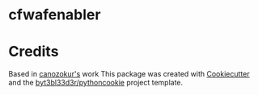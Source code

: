 # cfwafenabler

# Credits

Based in [canozokur's](https://github.com/canozokur/cloudflare-waf-simulate) work
This package was created with [Cookiecutter](https://github.com/cookiecutter/cookiecutter) and the [byt3bl33d3r/pythoncookie](https://github.com/byt3bl33d3r/pythoncookie) project template.